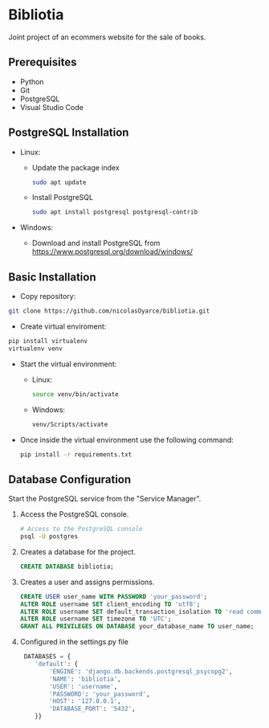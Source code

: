 # Bibliotia
Joint project of an ecommers website for the sale of books. 

## Prerequisites
  - Python
  - Git
  - PostgreSQL
  - Visual Studio Code


## PostgreSQL Installation
  - Linux: 
    - Update the package index
      ```bash
      sudo apt update
      ```
    
    - Install PostgreSQL
      ```bash
      sudo apt install postgresql postgresql-contrib
      ```
      
  - Windows:
    
    - Download and install PostgreSQL from https://www.postgresql.org/download/windows/
      

## Basic Installation

  - Copy repository:
  ```bash
  git clone https://github.com/nicolasOyarce/bibliotia.git
  ```
  - Create virtual enviroment:
  ```bash
  pip install virtualenv
  virtualenv venv
  ```

  - Start the virtual environment:
    
      - Linux:
        ```bash
        source venv/bin/activate
        ```

      - Windows:
        ```bash
        venv/Scripts/activate
        ```
        
  - Once inside the virtual environment use the following command:
    ```bash
    pip install -r requirements.txt
    ```

## Database Configuration
  Start the PostgreSQL service from the "Service Manager".

  1. Access the PostgreSQL console.
      ```bash
      # Access to the PostgreSQL console
      psql -U postgres
      ```

  2. Creates a database for the project.
      ```sql
      CREATE DATABASE bibliotia;
      ```
    
  3. Creates a user and assigns permissions.
      ```sql
      CREATE USER user_name WITH PASSWORD 'your_password';
      ALTER ROLE username SET client_encoding TO 'utf8';
      ALTER ROLE username SET default_transaction_isolation TO 'read committed';
      ALTER ROLE username SET timezone TO 'UTC';
      GRANT ALL PRIVILEGES ON DATABASE your_database_name TO user_name;
      ```

4. Configured in the settings.py file
    ```python
     DATABASES = {
        'default': {
            'ENGINE': 'django.db.backends.postgresql_psycopg2',
            'NAME': 'bibliotia',
            'USER': 'username',
            'PASSWORD': 'your_password',
            'HOST': '127.0.0.1',
            'DATABASE_PORT': '5432',
        }}
    ```

